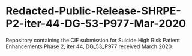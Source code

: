 # Redacted-Public-Release-SHRPE-P2-iter-44-DG-53-P977-Mar-2020
Repository containing the CIF submission for Suicide High Risk Patient Enhancements Phase 2, iter 44, DG_53_P977 received March 2020.
